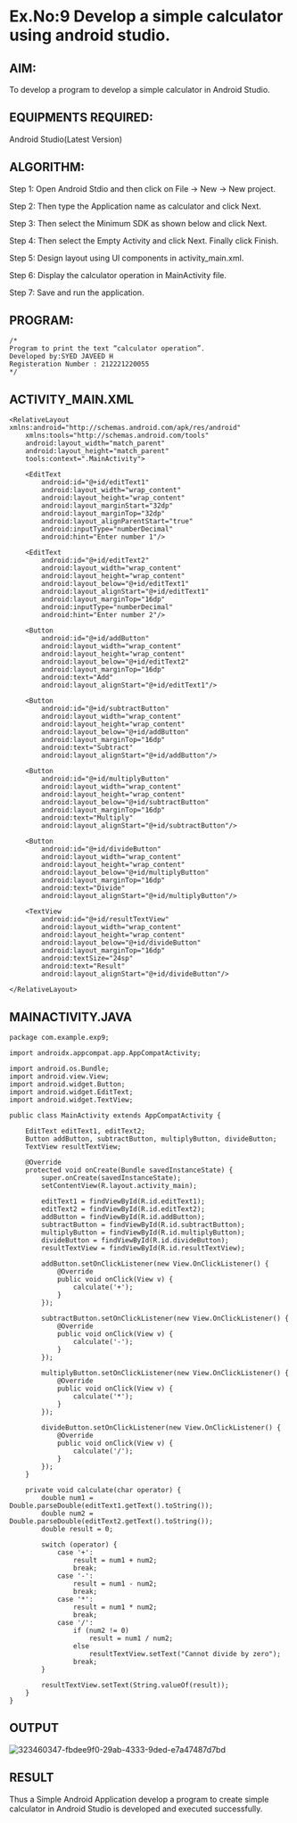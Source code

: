 # Ex.No:9 Develop a simple calculator using android studio.

## AIM:

To develop a program to develop a simple calculator in Android Studio.

## EQUIPMENTS REQUIRED:

Android Studio(Latest Version)

## ALGORITHM:

Step 1: Open Android Stdio and then click on File -> New -> New project.

Step 2: Then type the Application name as calculator and click Next. 

Step 3: Then select the Minimum SDK as shown below and click Next.

Step 4: Then select the Empty Activity and click Next. Finally click Finish.

Step 5: Design layout using UI components in activity_main.xml.

Step 6: Display the calculator operation in MainActivity file.

Step 7: Save and run the application.

## PROGRAM:
```
/*
Program to print the text “calculator operation”.
Developed by:SYED JAVEED H
Registeration Number : 212221220055
*/
```
## ACTIVITY_MAIN.XML
```
<RelativeLayout xmlns:android="http://schemas.android.com/apk/res/android"
    xmlns:tools="http://schemas.android.com/tools"
    android:layout_width="match_parent"
    android:layout_height="match_parent"
    tools:context=".MainActivity">

    <EditText
        android:id="@+id/editText1"
        android:layout_width="wrap_content"
        android:layout_height="wrap_content"
        android:layout_marginStart="32dp"
        android:layout_marginTop="32dp"
        android:layout_alignParentStart="true"
        android:inputType="numberDecimal"
        android:hint="Enter number 1"/>

    <EditText
        android:id="@+id/editText2"
        android:layout_width="wrap_content"
        android:layout_height="wrap_content"
        android:layout_below="@+id/editText1"
        android:layout_alignStart="@+id/editText1"
        android:layout_marginTop="16dp"
        android:inputType="numberDecimal"
        android:hint="Enter number 2"/>

    <Button
        android:id="@+id/addButton"
        android:layout_width="wrap_content"
        android:layout_height="wrap_content"
        android:layout_below="@+id/editText2"
        android:layout_marginTop="16dp"
        android:text="Add"
        android:layout_alignStart="@+id/editText1"/>

    <Button
        android:id="@+id/subtractButton"
        android:layout_width="wrap_content"
        android:layout_height="wrap_content"
        android:layout_below="@+id/addButton"
        android:layout_marginTop="16dp"
        android:text="Subtract"
        android:layout_alignStart="@+id/addButton"/>

    <Button
        android:id="@+id/multiplyButton"
        android:layout_width="wrap_content"
        android:layout_height="wrap_content"
        android:layout_below="@+id/subtractButton"
        android:layout_marginTop="16dp"
        android:text="Multiply"
        android:layout_alignStart="@+id/subtractButton"/>

    <Button
        android:id="@+id/divideButton"
        android:layout_width="wrap_content"
        android:layout_height="wrap_content"
        android:layout_below="@+id/multiplyButton"
        android:layout_marginTop="16dp"
        android:text="Divide"
        android:layout_alignStart="@+id/multiplyButton"/>

    <TextView
        android:id="@+id/resultTextView"
        android:layout_width="wrap_content"
        android:layout_height="wrap_content"
        android:layout_below="@+id/divideButton"
        android:layout_marginTop="16dp"
        android:textSize="24sp"
        android:text="Result"
        android:layout_alignStart="@+id/divideButton"/>

</RelativeLayout>

```
## MAINACTIVITY.JAVA
```
package com.example.exp9;

import androidx.appcompat.app.AppCompatActivity;

import android.os.Bundle;
import android.view.View;
import android.widget.Button;
import android.widget.EditText;
import android.widget.TextView;

public class MainActivity extends AppCompatActivity {

    EditText editText1, editText2;
    Button addButton, subtractButton, multiplyButton, divideButton;
    TextView resultTextView;

    @Override
    protected void onCreate(Bundle savedInstanceState) {
        super.onCreate(savedInstanceState);
        setContentView(R.layout.activity_main);

        editText1 = findViewById(R.id.editText1);
        editText2 = findViewById(R.id.editText2);
        addButton = findViewById(R.id.addButton);
        subtractButton = findViewById(R.id.subtractButton);
        multiplyButton = findViewById(R.id.multiplyButton);
        divideButton = findViewById(R.id.divideButton);
        resultTextView = findViewById(R.id.resultTextView);

        addButton.setOnClickListener(new View.OnClickListener() {
            @Override
            public void onClick(View v) {
                calculate('+');
            }
        });

        subtractButton.setOnClickListener(new View.OnClickListener() {
            @Override
            public void onClick(View v) {
                calculate('-');
            }
        });

        multiplyButton.setOnClickListener(new View.OnClickListener() {
            @Override
            public void onClick(View v) {
                calculate('*');
            }
        });

        divideButton.setOnClickListener(new View.OnClickListener() {
            @Override
            public void onClick(View v) {
                calculate('/');
            }
        });
    }

    private void calculate(char operator) {
        double num1 = Double.parseDouble(editText1.getText().toString());
        double num2 = Double.parseDouble(editText2.getText().toString());
        double result = 0;

        switch (operator) {
            case '+':
                result = num1 + num2;
                break;
            case '-':
                result = num1 - num2;
                break;
            case '*':
                result = num1 * num2;
                break;
            case '/':
                if (num2 != 0)
                    result = num1 / num2;
                else
                    resultTextView.setText("Cannot divide by zero");
                break;
        }

        resultTextView.setText(String.valueOf(result));
    }
}

```

## OUTPUT

![323460347-fbdee9f0-29ab-4333-9ded-e7a47487d7bd](https://github.com/yuvaraj-csk/simplecalculator/assets/134052574/7bd252eb-e990-4c09-bc2e-cf25ce8bc391)



## RESULT
Thus a Simple Android Application develop a program to create simple calculator in Android Studio is developed and executed successfully.

